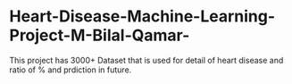 # Heart-Disease-Machine-Learning-Project-M-Bilal-Qamar-
This project has 3000+ Dataset that is used for detail of heart disease and ratio of % and prdiction in future.
